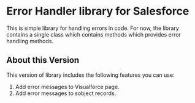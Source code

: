 # Error Handler library for Salesforce

This is simple library for handling errors in code. For now, the library contains a single class which contains methods which provides error handling methods.



## About this Version

This version of library includes the following features you can use:

1. Add error messages to Visualforce page.
2. Add error messages to sobject records.